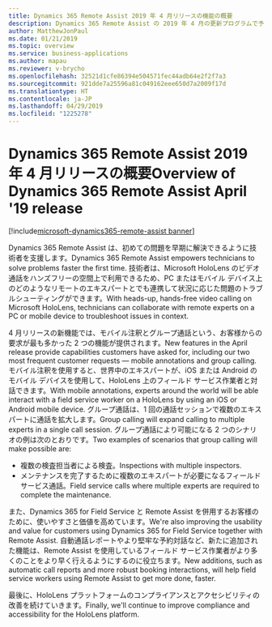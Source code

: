 ```yaml
---
title: Dynamics 365 Remote Assist 2019 年 4 月リリースの機能の概要
description: Dynamics 365 Remote Assist の 2019 年 4 月の更新プログラムで予定されている新機能
author: MatthewJonPaul
ms.date: 01/21/2019
ms.topic: overview
ms.service: business-applications
ms.author: mapau
ms.reviewer: v-brycho
ms.openlocfilehash: 32521d1cfe86394e504571fec44adb64e2f2f7a3
ms.sourcegitcommit: 921dde7a25596a81c049162eee650d7a2009f17d
ms.translationtype: HT
ms.contentlocale: ja-JP
ms.lasthandoff: 04/29/2019
ms.locfileid: "1225278"
---
```

#  <a name="overview-of-dynamics-365-remote-assist-april-19-release"></a><span data-ttu-id="5637b-103">Dynamics 365 Remote Assist 2019 年 4 月リリースの概要</span><span class="sxs-lookup"><span data-stu-id="5637b-103">Overview of Dynamics 365 Remote Assist April '19 release</span></span>
[!include[microsoft-dynamics365-remote-assist banner](../../includes/microsoft-dynamics365-remote-assist.md)]


<span data-ttu-id="5637b-104">Dynamics 365 Remote Assist は、初めての問題を早期に解決できるように技術者を支援します。</span><span class="sxs-lookup"><span data-stu-id="5637b-104">Dynamics 365 Remote Assist empowers technicians to solve problems faster the first time.</span></span> <span data-ttu-id="5637b-105">技術者は、Microsoft HoloLens のビデオ通話をハンズフリーの空間上で利用できるため、PC またはモバイル デバイス上のどのようなリモートのエキスパートとでも連携して状況に応じた問題のトラブルシューティングができます。</span><span class="sxs-lookup"><span data-stu-id="5637b-105">With heads-up, hands-free video calling on Microsoft HoloLens, technicians can collaborate with remote experts on a PC or mobile device to troubleshoot issues in context.</span></span>

<span data-ttu-id="5637b-106">4 月リリースの新機能では、モバイル注釈とグループ通話という、お客様からの要求が最も多かった 2 つの機能が提供されます。</span><span class="sxs-lookup"><span data-stu-id="5637b-106">New features in the April release provide capabilities customers have asked for, including our two most frequent customer requests — mobile annotations and group calling.</span></span> <span data-ttu-id="5637b-107">モバイル注釈を使用すると、世界中のエキスパートが、iOS または Android のモバイル デバイスを使用して、HoloLens 上のフィールド サービス作業者と対話できます。</span><span class="sxs-lookup"><span data-stu-id="5637b-107">With mobile annotations, experts around the world will be able interact with a field service worker on a HoloLens by using an iOS or Android mobile device.</span></span> <span data-ttu-id="5637b-108">グループ通話は、1 回の通話セッションで複数のエキスパートに通話を拡大します。</span><span class="sxs-lookup"><span data-stu-id="5637b-108">Group calling will expand calling to multiple experts in a single call session.</span></span> <span data-ttu-id="5637b-109">グループ通話により可能になる 2 つのシナリオの例は次のとおりです。</span><span class="sxs-lookup"><span data-stu-id="5637b-109">Two examples of scenarios that group calling will make possible are:</span></span> 

- <span data-ttu-id="5637b-110">複数の検査担当者による検査。</span><span class="sxs-lookup"><span data-stu-id="5637b-110">Inspections with multiple inspectors.</span></span> 
- <span data-ttu-id="5637b-111">メンテナンスを完了するために複数のエキスパートが必要になるフィールド サービス通話。</span><span class="sxs-lookup"><span data-stu-id="5637b-111">Field service calls where multiple experts are required to complete the maintenance.</span></span>

<span data-ttu-id="5637b-112">また、Dynamics 365 for Field Service と Remote Assist を併用するお客様のために、使いやすさと価値を高めています。</span><span class="sxs-lookup"><span data-stu-id="5637b-112">We're also improving the usability and value for customers using Dynamics 365 for Field Service together with Remote Assist.</span></span> <span data-ttu-id="5637b-113">自動通話レポートやより堅牢な予約対話など、新たに追加された機能は、Remote Assist を使用しているフィールド サービス作業者がより多くのことをより早く行えるようにするのに役立ちます。</span><span class="sxs-lookup"><span data-stu-id="5637b-113">New additions, such as automatic call reports and more robust booking interactions, will help field service workers using Remote Assist to get more done, faster.</span></span>

<span data-ttu-id="5637b-114">最後に、HoloLens プラットフォームのコンプライアンスとアクセシビリティの改善を続けていきます。</span><span class="sxs-lookup"><span data-stu-id="5637b-114">Finally, we'll continue to improve compliance and accessibility for the HoloLens platform.</span></span>
